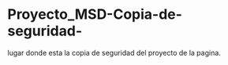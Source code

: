 # Proyecto_MSD-Copia-de-seguridad-
lugar donde esta la copia de seguridad del proyecto de la pagina.
